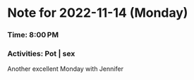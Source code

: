 # Note for 2022-11-14 (Monday)
### Time: 8:00 PM
### Activities: Pot | sex

Another excellent Monday with Jennifer
